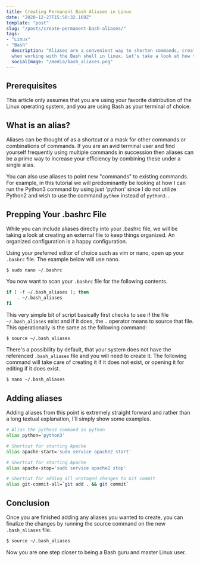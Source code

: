 ```yaml
---
title: Creating Permanent Bash Aliases in Linux
date: "2020-12-27T15:50:32.169Z"
template: "post"
slug: "/posts/create-permanent-bash-aliases/"
tags:
- "Linux"
- "Bash"
  description: "Aliases are a convenient way to shorten commands, create multiple new commands combining smaller commands
  when working with the Bash shell in linux. Let's take a look at how to create aliases."
  socialImage: "/media/bash_aliases.png"
---
```


## Prerequisites
This article only assumes that you are using your favorite distribution of the Linux operating
system, and you are using Bash as your terminal of choice.

## What is an alias? 
Aliases can be thought of as a shortcut or a mask for other commands or combinations of commands.
If you are an avid terminal user and find yourself frequently using multiple commands in succession
then aliases can be a prime way to increase your efficiency by combining these under a single alias.

You can also use aliases to point new "commands" to existing commands. For example, in this tutorial we
will predominantly be looking at how I can run the Python3 command by using just 'python' since I do
not utilize Python2 and wish to use the command `python` instead of `python3.`. 

## Prepping Your .bashrc File
While you can include aliases directly into your .bashrc file, we will be taking a look at creating 
an external file to keep things organized. An organized configuration is a happy configuration.

Using your preferred editor of choice such as vim or nano, open up your `.bashrc` file. The example 
below will use nano.

```terminal
$ sudo nano ~/.bashrc
```

You now want to scan your `.bashrc` file for the following contents.

```bash
if [ -f ~/.bash_aliases ]; then
    . ~/.bash_aliases
fi
```

This very simple bit of script basically first checks to see if the file `~/.bash_aliases` exist and if
it does, the `.` operator means to source that file. This operationally is the same as the following command:

```bash
$ source ~/.bash_aliases
```

There's a possibility by default, that your system does not have the referenced `.bash_aliases` file and you will
need to create it. The following command will take care of creating it if it does not exist, or opening
it for editing if it does exist.

```bash
$ nano ~/.bash_aliases
```

## Adding aliases
Adding aliases from this point is extremely straight forward and rather than a long textual explanation, I'll
simply show some examples.

```bash
# Alias the python3 command as python
alias python='python3'

# Shortcut for starting Apache
alias apache-start='sudo service apache2 start'

# Shortcut for starting Apache
alias apache-stop='sudo service apache2 stop'

# Shortcut for adding all unstaged changes to Git commit
alias git-commit-all=`git add . && git commit`
```

## Conclusion
Once you are finished adding any aliases you wanted to create, you can finalize the changes by running
the source command on the new `.bash_aliases` file.

```bash
$ source ~/.bash_aliases
```

Now you are one step closer to being a Bash guru and master Linux user. 
